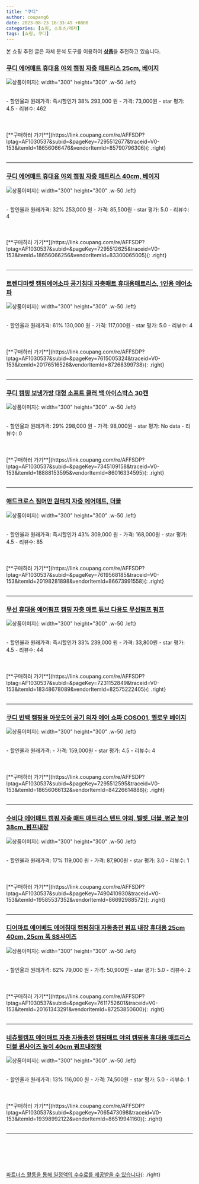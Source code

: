 ```yaml
---
title: "쿠디"
author: coupang6
date: 2023-08-23 16:33:49 +0800
categories: [쇼핑, 스포츠/레저]
tags: [쇼핑, 쿠디]
---
```


본 쇼핑 추천 글은 자체 분석 도구를 이용하여 [**상품**](https://link.coupang.com/a/bao1ui)을 추천하고 있습니다.

### [쿠디 에어매트 휴대용 야외 캠핑 자충 매트리스 25cm, 베이지](https://link.coupang.com/re/AFFSDP?lptag=AF1030537&subid=&pageKey=7295512677&traceid=V0-153&itemId=18656066476&vendorItemId=85790796306)

![상품이미지](https://thumbnail7.coupangcdn.com/thumbnails/remote/230x230ex/image/retail/images/2023/04/26/15/8/c7bf2744-3924-4599-9693-f1b318daf2c5.jpg){: width="300" height="300" .w-50 .left}


<br>
- 할인율과 원래가격: 즉시할인가 38%  293,000   원
- 가격: 73,000원
- star 평가: 4.5
- 리뷰수: 462
<br>
<br>
<br>
<br>
[**구매하러 가기**](https://link.coupang.com/re/AFFSDP?lptag=AF1030537&subid=&pageKey=7295512677&traceid=V0-153&itemId=18656066476&vendorItemId=85790796306){: .right}
<br>
<br>

---

### [쿠디 에어매트 휴대용 야외 캠핑 자충 매트리스 40cm, 베이지](https://link.coupang.com/re/AFFSDP?lptag=AF1030537&subid=&pageKey=7295512625&traceid=V0-153&itemId=18656066256&vendorItemId=83300065005)

![상품이미지](https://thumbnail7.coupangcdn.com/thumbnails/remote/230x230ex/image/vendor_inventory/3d77/2c69e506e071b7ab7833649b9384d57dad1d74afa2f093d782608ea205ef.jpg){: width="300" height="300" .w-50 .left}


<br>
- 할인율과 원래가격: 32%  253,000   원
- 가격: 85,500원
- star 평가: 5.0
- 리뷰수: 4
<br>
<br>
<br>
<br>
[**구매하러 가기**](https://link.coupang.com/re/AFFSDP?lptag=AF1030537&subid=&pageKey=7295512625&traceid=V0-153&itemId=18656066256&vendorItemId=83300065005){: .right}
<br>
<br>

---

### [트렌디마켓 캠핑에어소파 공기침대 자충매트 휴대용매트리스, 1인용 에어소파](https://link.coupang.com/re/AFFSDP?lptag=AF1030537&subid=&pageKey=7615005324&traceid=V0-153&itemId=20176516526&vendorItemId=87268399738)

![상품이미지](https://thumbnail10.coupangcdn.com/thumbnails/remote/230x230ex/image/vendor_inventory/fc81/9078e6e7ad0018e6fd578cfe5cea1a54759a16bf888a43f0b59199a85b2d.jpg){: width="300" height="300" .w-50 .left}


<br>
- 할인율과 원래가격: 61%  130,000   원
- 가격: 117,000원
- star 평가: 5.0
- 리뷰수: 4
<br>
<br>
<br>
<br>
[**구매하러 가기**](https://link.coupang.com/re/AFFSDP?lptag=AF1030537&subid=&pageKey=7615005324&traceid=V0-153&itemId=20176516526&vendorItemId=87268399738){: .right}
<br>
<br>

---

### [쿠디 캠핑 보냉가방 대형 소프트 쿨러 백 아이스박스 30캔](https://link.coupang.com/re/AFFSDP?lptag=AF1030537&subid=&pageKey=7345109158&traceid=V0-153&itemId=18888153595&vendorItemId=86016334595)

![상품이미지](https://thumbnail6.coupangcdn.com/thumbnails/remote/230x230ex/image/vendor_inventory/67fc/47c6200ca1ec990f1daf5e7b10f4451dbacf148032d1b4cd813b66833124.jpg){: width="300" height="300" .w-50 .left}


<br>
- 할인율과 원래가격: 29%  298,000   원
- 가격: 98,000원
- star 평가: No data
- 리뷰수: 0
<br>
<br>
<br>
<br>
[**구매하러 가기**](https://link.coupang.com/re/AFFSDP?lptag=AF1030537&subid=&pageKey=7345109158&traceid=V0-153&itemId=18888153595&vendorItemId=86016334595){: .right}
<br>
<br>

---

### [애드크로스 짐머만 원터치 자충 에어매트, 더블](https://link.coupang.com/re/AFFSDP?lptag=AF1030537&subid=&pageKey=7619568185&traceid=V0-153&itemId=20198281898&vendorItemId=86673991558)

![상품이미지](https://thumbnail6.coupangcdn.com/thumbnails/remote/230x230ex/image/vendor_inventory/de21/4c5f841c08e1d5a9d963fb37515cc98cab9f431871888c68834fae803097.jpg){: width="300" height="300" .w-50 .left}


<br>
- 할인율과 원래가격: 즉시할인가 43%  309,000   원
- 가격: 168,000원
- star 평가: 4.5
- 리뷰수: 85
<br>
<br>
<br>
<br>
[**구매하러 가기**](https://link.coupang.com/re/AFFSDP?lptag=AF1030537&subid=&pageKey=7619568185&traceid=V0-153&itemId=20198281898&vendorItemId=86673991558){: .right}
<br>
<br>

---

### [무선 휴대용 에어펌프 캠핑 자충 매트 튜브 다용도 무선펌프 펌프](https://link.coupang.com/re/AFFSDP?lptag=AF1030537&subid=&pageKey=7231152849&traceid=V0-153&itemId=18348678089&vendorItemId=82575222405)

![상품이미지](https://thumbnail9.coupangcdn.com/thumbnails/remote/230x230ex/image/vendor_inventory/c4b9/1413569bd5dc7dcef52a5004549824da6c1da4557e925b60af94992b0df1.jpg){: width="300" height="300" .w-50 .left}


<br>
- 할인율과 원래가격: 즉시할인가 33%  239,000   원
- 가격: 33,800원
- star 평가: 4.5
- 리뷰수: 44
<br>
<br>
<br>
<br>
[**구매하러 가기**](https://link.coupang.com/re/AFFSDP?lptag=AF1030537&subid=&pageKey=7231152849&traceid=V0-153&itemId=18348678089&vendorItemId=82575222405){: .right}
<br>
<br>

---

### [쿠디 빈백 캠핑용 아웃도어 공기 의자 에어 쇼파 COSO01, 옐로우 베이지](https://link.coupang.com/re/AFFSDP?lptag=AF1030537&subid=&pageKey=7295512595&traceid=V0-153&itemId=18656066132&vendorItemId=84226614886)

![상품이미지](https://thumbnail8.coupangcdn.com/thumbnails/remote/230x230ex/image/vendor_inventory/e467/a18ff957e2cd3b0ef4dee09b04f99961a9c0584d2405194a2668442c2a53.jpg){: width="300" height="300" .w-50 .left}


<br>
- 할인율과 원래가격: 
- 가격: 159,000원
- star 평가: 4.5
- 리뷰수: 4
<br>
<br>
<br>
<br>
[**구매하러 가기**](https://link.coupang.com/re/AFFSDP?lptag=AF1030537&subid=&pageKey=7295512595&traceid=V0-153&itemId=18656066132&vendorItemId=84226614886){: .right}
<br>
<br>

---

### [수비다 에어매트 캠핑 자충 매트 매트리스 텐트 야외, 벨벳_더블_평균 높이 38cm_펌프내장](https://link.coupang.com/re/AFFSDP?lptag=AF1030537&subid=&pageKey=7490410930&traceid=V0-153&itemId=19585537352&vendorItemId=86692988572)

![상품이미지](https://thumbnail7.coupangcdn.com/thumbnails/remote/230x230ex/image/vendor_inventory/a496/4ce826396619e5262d1a9fb60ad907c65da3136e8262886162b5a39d429f.jpg){: width="300" height="300" .w-50 .left}


<br>
- 할인율과 원래가격: 17%  119,000   원
- 가격: 87,900원
- star 평가: 3.0
- 리뷰수: 1
<br>
<br>
<br>
<br>
[**구매하러 가기**](https://link.coupang.com/re/AFFSDP?lptag=AF1030537&subid=&pageKey=7490410930&traceid=V0-153&itemId=19585537352&vendorItemId=86692988572){: .right}
<br>
<br>

---

### [디어마트 에어베드 에어침대 캠핑침대 자동충전 펌프 내장 휴대용 25cm 40cm, 25cm 폭 SS사이즈](https://link.coupang.com/re/AFFSDP?lptag=AF1030537&subid=&pageKey=7611752601&traceid=V0-153&itemId=20161343291&vendorItemId=87253850600)

![상품이미지](https://thumbnail10.coupangcdn.com/thumbnails/remote/230x230ex/image/vendor_inventory/db70/ba22f24373954dbeada31025ea38bf1afbbf1a80e3fcba2f25f4e9449c72.jpg){: width="300" height="300" .w-50 .left}


<br>
- 할인율과 원래가격: 62%  79,000   원
- 가격: 50,900원
- star 평가: 5.0
- 리뷰수: 2
<br>
<br>
<br>
<br>
[**구매하러 가기**](https://link.coupang.com/re/AFFSDP?lptag=AF1030537&subid=&pageKey=7611752601&traceid=V0-153&itemId=20161343291&vendorItemId=87253850600){: .right}
<br>
<br>

---

### [네츄럴캠프 에어매트 자충 자동충전 캠핑매트 야외 캠핑용 휴대용 매트리스 더블 퀸사이즈 높이 40cm 펌프내장형](https://link.coupang.com/re/AFFSDP?lptag=AF1030537&subid=&pageKey=7065473098&traceid=V0-153&itemId=19398992122&vendorItemId=86519941160)

![상품이미지](https://thumbnail10.coupangcdn.com/thumbnails/remote/230x230ex/image/vendor_inventory/c6cb/145ea47828b35c032e242c485a1a324084768e7647884d0b49b68195fb10.jpg){: width="300" height="300" .w-50 .left}


<br>
- 할인율과 원래가격: 13%  116,000   원
- 가격: 74,500원
- star 평가: 5.0
- 리뷰수: 1
<br>
<br>
<br>
<br>
[**구매하러 가기**](https://link.coupang.com/re/AFFSDP?lptag=AF1030537&subid=&pageKey=7065473098&traceid=V0-153&itemId=19398992122&vendorItemId=86519941160){: .right}
<br>
<br>

---
<br><br><br><br><br> [파트너스 활동을 통해 일정액의 수수료를 제공받을 수 있습니다](https://link.coupang.com/a/bao1ui){: .right}